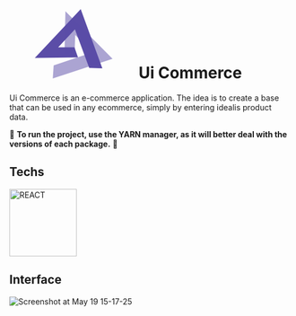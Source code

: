 <html>   
<h1>
   <svg xmlns="http://www.w3.org/2000/svg" width="223.879" height="126.036" viewBox="0 0 263.879 226.036">
  <g id="Grupo_2989" data-name="Grupo 2989" transform="translate(-2138.142 -9398.979)">
    <path id="Caminho_889" data-name="Caminho 889" d="M0,142.6l137.841,10.152-8.474-32.9-51.876-4.53L135.863,62.6,170.71,189.221l41.717,5L159.913,0Z" transform="matrix(0.996, -0.087, 0.087, 0.996, 2138.142, 9417.494)" fill="#5b4da7"/>
    <path id="Caminho_890" data-name="Caminho 890" d="M0,142.6l137.841,10.152-8.474-32.9-51.876-4.53L135.863,62.6,170.71,189.221l41.717,5L159.913,0Z" transform="translate(2390.903 9402.716) rotate(87)" fill="#5b4da7" opacity="0.5"/>
  </g>
</svg> Ui Commerce
</h1>





Ui Commerce is an e-commerce application. The idea is to create a base that can be used in any ecommerce, simply by entering idealis product data.

🚨 **To run the project, use the YARN manager, as it will better deal with the versions of each package.** 🚨 

## Techs
<div>
    <img alt="REACT" width="120" src="https://img.shields.io/badge/next.js-fff?style=for-the-badge&logo=next.js&logoColor=black"/>
 </div>
 

## Interface

![Screenshot at May 19 15-17-25](https://github.com/davi-souza2001/ui-commerce/assets/77704994/003ab64e-1866-4325-98ef-1d1b6c0cf118)








</html>   
